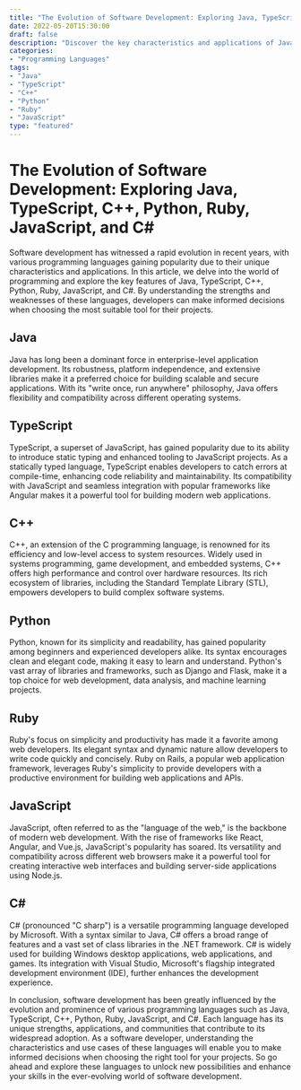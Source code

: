 ```yaml
--- 
title: "The Evolution of Software Development: Exploring Java, TypeScript, C++, Python, Ruby, JavaScript, and C#"
date: 2022-05-20T15:30:00
draft: false
description: "Discover the key characteristics and applications of Java, TypeScript, C++, Python, Ruby, JavaScript, and C#, and gain insights into their impact on software development."
categories: 
- "Programming Languages"
tags: 
- "Java"
- "TypeScript"
- "C++"
- "Python"
- "Ruby"
- "JavaScript"
type: "featured"
---
```


# The Evolution of Software Development: Exploring Java, TypeScript, C++, Python, Ruby, JavaScript, and C#

Software development has witnessed a rapid evolution in recent years, with various programming languages gaining popularity due to their unique characteristics and applications. In this article, we delve into the world of programming and explore the key features of Java, TypeScript, C++, Python, Ruby, JavaScript, and C#. By understanding the strengths and weaknesses of these languages, developers can make informed decisions when choosing the most suitable tool for their projects.

## Java

Java has long been a dominant force in enterprise-level application development. Its robustness, platform independence, and extensive libraries make it a preferred choice for building scalable and secure applications. With its "write once, run anywhere" philosophy, Java offers flexibility and compatibility across different operating systems.

## TypeScript

TypeScript, a superset of JavaScript, has gained popularity due to its ability to introduce static typing and enhanced tooling to JavaScript projects. As a statically typed language, TypeScript enables developers to catch errors at compile-time, enhancing code reliability and maintainability. Its compatibility with JavaScript and seamless integration with popular frameworks like Angular makes it a powerful tool for building modern web applications.

## C++

C++, an extension of the C programming language, is renowned for its efficiency and low-level access to system resources. Widely used in systems programming, game development, and embedded systems, C++ offers high performance and control over hardware resources. Its rich ecosystem of libraries, including the Standard Template Library (STL), empowers developers to build complex software systems.

## Python

Python, known for its simplicity and readability, has gained popularity among beginners and experienced developers alike. Its syntax encourages clean and elegant code, making it easy to learn and understand. Python's vast array of libraries and frameworks, such as Django and Flask, make it a top choice for web development, data analysis, and machine learning projects.

## Ruby

Ruby's focus on simplicity and productivity has made it a favorite among web developers. Its elegant syntax and dynamic nature allow developers to write code quickly and concisely. Ruby on Rails, a popular web application framework, leverages Ruby's simplicity to provide developers with a productive environment for building web applications and APIs.

## JavaScript

JavaScript, often referred to as the "language of the web," is the backbone of modern web development. With the rise of frameworks like React, Angular, and Vue.js, JavaScript's popularity has soared. Its versatility and compatibility across different web browsers make it a powerful tool for creating interactive web interfaces and building server-side applications using Node.js.

## C#

C# (pronounced "C sharp") is a versatile programming language developed by Microsoft. With a syntax similar to Java, C# offers a broad range of features and a vast set of class libraries in the .NET framework. C# is widely used for building Windows desktop applications, web applications, and games. Its integration with Visual Studio, Microsoft's flagship integrated development environment (IDE), further enhances the development experience.

In conclusion, software development has been greatly influenced by the evolution and prominence of various programming languages such as Java, TypeScript, C++, Python, Ruby, JavaScript, and C#. Each language has its unique strengths, applications, and communities that contribute to its widespread adoption. As a software developer, understanding the characteristics and use cases of these languages will enable you to make informed decisions when choosing the right tool for your projects. So go ahead and explore these languages to unlock new possibilities and enhance your skills in the ever-evolving world of software development.
